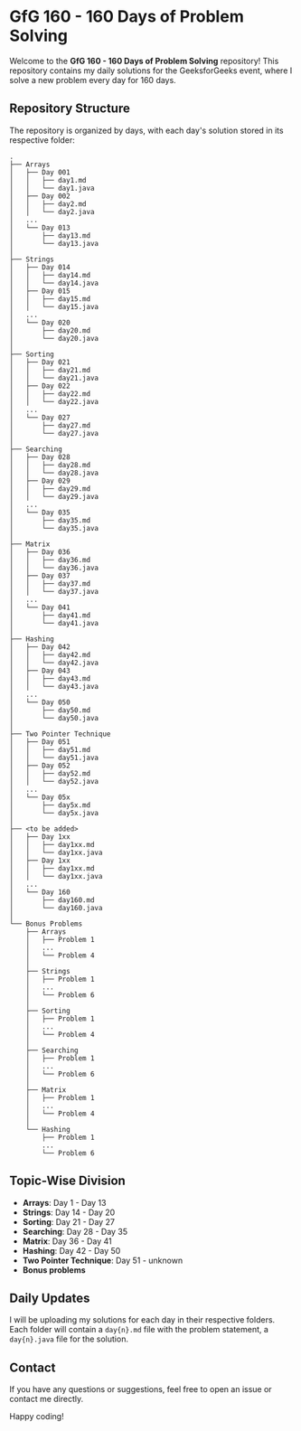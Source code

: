 # GfG 160 - 160 Days of Problem Solving

Welcome to the **GfG 160 - 160 Days of Problem Solving** repository! This repository contains my daily solutions for the GeeksforGeeks event, where I solve a new problem every day for 160 days.

## Repository Structure

The repository is organized by days, with each day's solution stored in its respective folder:

```
.
├── Arrays
│   ├── Day 001
│   │   ├── day1.md
│   │   └── day1.java
│   ├── Day 002
│   │   ├── day2.md
│   │   └── day2.java
│   ...
│   └── Day 013
│       ├── day13.md
│       └── day13.java
│
├── Strings
│   ├── Day 014
│   │   ├── day14.md
│   │   └── day14.java
│   ├── Day 015
│   │   ├── day15.md
│   │   └── day15.java
│   ...
│   └── Day 020
│       ├── day20.md
│       └── day20.java
│
├── Sorting
│   ├── Day 021
│   │   ├── day21.md
│   │   └── day21.java
│   ├── Day 022
│   │   ├── day22.md
│   │   └── day22.java
│   ...
│   └── Day 027
│       ├── day27.md
│       └── day27.java
│
├── Searching
│   ├── Day 028
│   │   ├── day28.md
│   │   └── day28.java
│   ├── Day 029
│   │   ├── day29.md
│   │   └── day29.java
│   ...
│   └── Day 035
│       ├── day35.md
│       └── day35.java
│
├── Matrix
│   ├── Day 036
│   │   ├── day36.md
│   │   └── day36.java
│   ├── Day 037
│   │   ├── day37.md
│   │   └── day37.java
│   ...
│   └── Day 041
│       ├── day41.md
│       └── day41.java
│
├── Hashing
│   ├── Day 042
│   │   ├── day42.md
│   │   └── day42.java
│   ├── Day 043
│   │   ├── day43.md
│   │   └── day43.java
│   ...
│   └── Day 050
│       ├── day50.md
│       └── day50.java
│
├── Two Pointer Technique
│   ├── Day 051
│   │   ├── day51.md
│   │   └── day51.java
│   ├── Day 052
│   │   ├── day52.md
│   │   └── day52.java
│   ...
│   └── Day 05x
│       ├── day5x.md
│       └── day5x.java
│
├── <to be added>
│   ├── Day 1xx
│   │   ├── day1xx.md
│   │   └── day1xx.java
│   ├── Day 1xx
│   │   ├── day1xx.md
│   │   └── day1xx.java
│   ...
│   └── Day 160
│       ├── day160.md
│       └── day160.java
│
└── Bonus Problems
    ├── Arrays
    │   ├── Problem 1
    │   ...
    │   └── Problem 4
    │
    ├── Strings
    │   ├── Problem 1
    │   ...
    │   └── Problem 6
    │
    ├── Sorting
    │   ├── Problem 1
    │   ...
    │   └── Problem 4
    │
    ├── Searching
    │   ├── Problem 1
    │   ...
    │   └── Problem 6
    │
    ├── Matrix
    │   ├── Problem 1
    │   ...
    │   └── Problem 4
    │
    └── Hashing
        ├── Problem 1
        ...
        └── Problem 6

```

## Topic-Wise Division

- **Arrays**: Day 1 - Day 13
- **Strings**: Day 14 - Day 20
- **Sorting**: Day 21 - Day 27
- **Searching**: Day 28 - Day 35
- **Matrix**: Day 36 - Day 41
- **Hashing**: Day 42 - Day 50
- **Two Pointer Technique**: Day 51 - unknown
- **Bonus problems**

## Daily Updates

I will be uploading my solutions for each day in their respective folders. Each folder will contain a `day{n}.md` file with the problem statement, a `day{n}.java` file for the solution.

## Contact

If you have any questions or suggestions, feel free to open an issue or contact me directly.

Happy coding!
